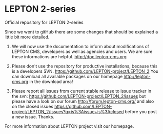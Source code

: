 LEPTON 2-series
========

Official repository for LEPTON 2-series

Since we went to gitHub there are some changes that should be explained a little bit more detailed.

1. We will now use the documentation to inform about modifications of LEPTON CMS, developers as well as agencies and users. We are sure these informations are helpful.
http://doc.lepton-cms.org

2. Please don't use the repository for productive installations, because this is a developers SVN. 
https://github.com/LEPTON-project/LEPTON_2
You can download all available packages on our homepage 
http://lepton-cms.org
in the download area!

3. Please report all issues from current stable release to issue tracker in the svn:
https://github.com/LEPTON-project/LEPTON_2/issues
but please have a look on our forum
http://forum.lepton-cms.org/
and also on the closed issues
https://github.com/LEPTON-project/LEPTON_2/issues?q=is%3Aissue+is%3Aclosed
before you post a new issue.
Thanks.

For more information about LEPTON project visit our homepage.
